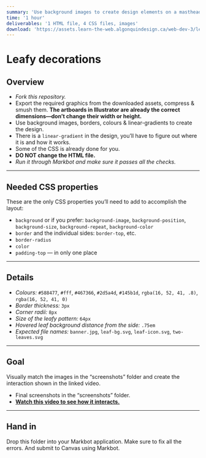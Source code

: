 ```yaml
---
summary: 'Use background images to create design elements on a masthead & banner.'
time: '1 hour'
deliverables: '1 HTML file, 4 CSS files, images'
download: 'https://assets.learn-the-web.algonquindesign.ca/web-dev-3/leafy-decorations-download.zip'
---
```


# Leafy decorations

## Overview

- *Fork this repository.*
- Export the required graphics from the downloaded assets, compress & smush them. **The artboards in Illustrator are already the correct dimensions—don’t change their width or height.**
- Use background images, borders, colours & linear-gradients to create the design.
- There is a `linear-gradient` in the design, you’ll have to figure out where it is and how it works.
- Some of the CSS is already done for you.
- **DO NOT change the HTML file.**
- *Run it through Markbot and make sure it passes all the checks.*

---

## Needed CSS properties

These are the only CSS properties you’ll need to add to accomplish the layout:

- `background` or if you prefer: `background-image`, `background-position`, `background-size`, `background-repeat`, `background-color`
- `border` and the individual sides: `border-top`, etc.
- `border-radius`
- `color`
- `padding-top` — in only one place

---

## Details

- *Colours:* `#588477`, `#fff`, `#467366`, `#2d5a4d`, `#145b1d`, `rgba(16, 52, 41, .8)`, `rgba(16, 52, 41, 0)`
- *Border thickness:* `3px`
- *Corner radii:* `8px`
- *Size of the leafy pattern:* `64px`
- *Hovered leaf background distance from the side:* `.75em`
- *Expected file names:* `banner.jpg`, `leaf-bg.svg`, `leaf-icon.svg`, `two-leaves.svg`

---

## Goal

Visually match the images in the “screenshots” folder and create the interaction shown in the linked video.

- Final screenshots in the “screenshots” folder.
- [**Watch this video to see how it interacts.**](https://youtu.be/)

---

## Hand in

Drop this folder into your Markbot application. Make sure to fix all the errors. And submit to Canvas using Markbot.
